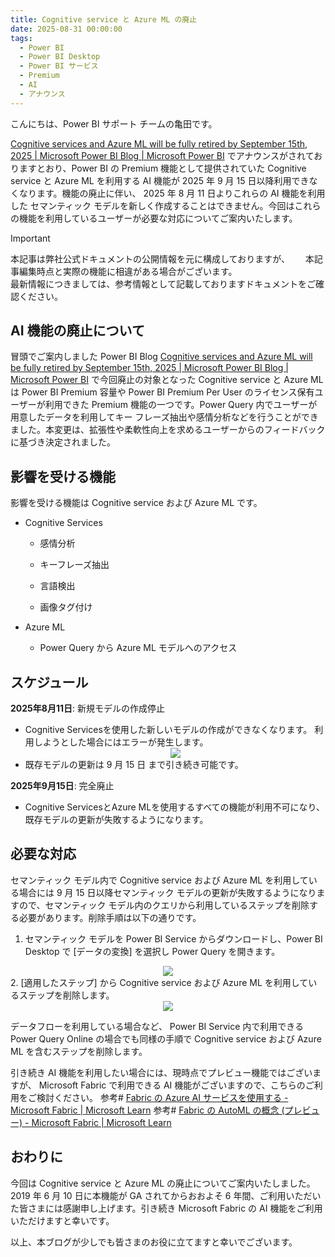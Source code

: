 ```yaml
---
title: Cognitive service と Azure ML の廃止
date: 2025-08-31 00:00:00 
tags:
  - Power BI
  - Power BI Desktop
  - Power BI サービス
  - Premium
  - AI
  - アナウンス
---
```


こんにちは、Power BI サポート チームの亀田です。

[Cognitive services and Azure ML will be fully retired by September 15th, 2025 | Microsoft Power BI Blog | Microsoft Power BI](https://powerbi.microsoft.com/en-us/blog/cognitive-services-and-azure-ml-for-dataflows-will-be-fully-retired-by-september-15th-2025/) でアナウンスがされておりますとおり、Power BI の Premium 機能として提供されていた Cognitive service と Azure ML を利用する AI 機能が 2025 年 9 月 15 日以降利用できなくなります。機能の廃止に伴い、 2025 年 8 月 11 日よりこれらの AI 機能を利用した セマンティック モデルを新しく作成することはできません。今回はこれらの機能を利用しているユーザーが必要な対応についてご案内いたします。

<!-- more -->

> [!IMPORTANT]  
> 本記事は弊社公式ドキュメントの公開情報を元に構成しておりますが、　　
> 本記事編集時点と実際の機能に相違がある場合がございます。  
> 最新情報につきましては、参考情報として記載しておりますドキュメントをご確認ください。

## AI 機能の廃止について

冒頭でご案内しました Power BI Blog [Cognitive services and Azure ML will be fully retired by September 15th, 2025 | Microsoft Power BI Blog | Microsoft Power BI](https://powerbi.microsoft.com/en-us/blog/cognitive-services-and-azure-ml-for-dataflows-will-be-fully-retired-by-september-15th-2025/) で今回廃止の対象となった Cognitive service と Azure ML は Power BI Premium 容量や Power BI Premium Per User のライセンス保有ユーザーが利用できた Premium 機能の一つです。Power Query 内でユーザーが用意したデータを利用してキー フレーズ抽出や感情分析などを行うことができました。本変更は、拡張性や柔軟性向上を求めるユーザーからのフィードバックに基づき決定されました。

## 影響を受ける機能

影響を受ける機能は Cognitive service  および Azure ML です。

- Cognitive Services 

  - 感情分析

  - キーフレーズ抽出

  - 言語検出 

  - 画像タグ付け

- Azure ML 
  - Power Query から Azure ML モデルへのアクセス

## スケジュール

**2025年8月11日**: 新規モデルの作成停止

- Cognitive Servicesを使用した新しいモデルの作成ができなくなります。
  利用しようとした場合にはエラーが発生します。
  <div align="center">
  <img src="Retirement-CognitiveServices-and-AzureML_01.png">
  </div>  
- 既存モデルの更新は 9 月 15 日 まで引き続き可能です。

**2025年9月15日**: 完全廃止

- Cognitive ServicesとAzure MLを使用するすべての機能が利用不可になり、既存モデルの更新が失敗するようになります。

 ## 必要な対応

セマンティック モデル内で Cognitive service  および Azure ML を利用している場合には 9 月 15 日以降セマンティック モデルの更新が失敗するようになりますので、セマンティック モデル内のクエリから利用しているステップを削除する必要があります。削除手順は以下の通りです。

1. セマンティック モデルを Power BI Service からダウンロードし、Power BI Desktop で [データの変換] を選択し Power Query を開きます。
  <div align="center">
  <img src="Retirement-CognitiveServices-and-AzureML_02.png">
  </div> 
2. [適用したステップ] から Cognitive service  および Azure ML を利用しているステップを削除します。
  <div align="center">
  <img src="Retirement-CognitiveServices-and-AzureML_03.png">
  </div> 

データフローを利用している場合など、 Power BI Service 内で利用できる Power Query Online の場合でも同様の手順で Cognitive service  および Azure ML を含むステップを削除します。 

引き続き AI 機能を利用したい場合には、現時点でプレビュー機能ではございますが、 Microsoft Fabric で利用できる AI 機能がございますので、こちらのご利用をご検討ください。
参考# [Fabric の Azure AI サービスを使用する - Microsoft Fabric | Microsoft Learn](https://learn.microsoft.com/ja-jp/fabric/data-science/ai-services/ai-services-overview)
参考# [Fabric の AutoML の概念 (プレビュー) - Microsoft Fabric | Microsoft Learn](https://learn.microsoft.com/ja-jp/fabric/data-science/automated-machine-learning-fabric)

## おわりに

今回は Cognitive service と Azure ML の廃止についてご案内いたしました。2019 年 6 月 10 日に本機能が GA されてからおおよそ 6 年間、ご利用いただいた皆さまには感謝申し上げます。引き続き Microsoft Fabric の AI 機能をご利用いただけますと幸いです。

以上、本ブログが少しでも皆さまのお役に立てますと幸いでございます。